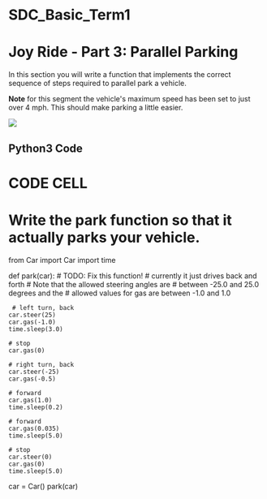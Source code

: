 # SDC_Basic_Term1

# Joy Ride - Part 3: Parallel Parking
In this section you will write a function that implements the correct sequence of steps required to parallel park a vehicle.

**Note** for this segment the vehicle's maximum speed has been set to just over 4 mph. This should make parking a little easier.

![](https://upload.wikimedia.org/wikipedia/commons/2/26/ParallelParkingAnimation.gif)


## Python3 Code


# CODE CELL
#
# Write the park function so that it actually parks your vehicle.

from Car import Car
import time

def park(car):
    # TODO: Fix this function!
    #  currently it just drives back and forth
    #  Note that the allowed steering angles are
    #  between -25.0 and 25.0 degrees and the 
    #  allowed values for gas are between -1.0 and 1.0
    
     # left turn, back
    car.steer(25)
    car.gas(-1.0)
    time.sleep(3.0) 

    # stop
    car.gas(0)
    
    # right turn, back
    car.steer(-25)
    car.gas(-0.5)

    # forward
    car.gas(1.0)
    time.sleep(0.2)

    # forward 
    car.gas(0.035)
    time.sleep(5.0)
    
    # stop
    car.steer(0)
    car.gas(0)
    time.sleep(5.0)    
    

car = Car()
park(car)

